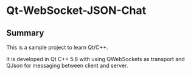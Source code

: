 # Qt-WebSocket-JSON-Chat
## Summary
This is a sample project to learn Qt/C++. 

It is developed in Qt C++ 5.6 with using QWebSockets as transport and QJson for messaging between client and server.
